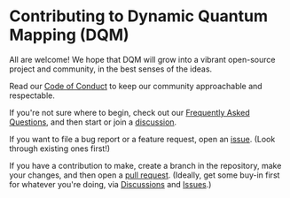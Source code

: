 # Contributing to Dynamic Quantum Mapping (DQM)

All are welcome! We hope that DQM will grow into a vibrant open-source project and community, in the best senses of the ideas.

Read our [Code of Conduct](./CODE_OF_CONDUCT.md) to keep our community approachable and respectable.

If you're not sure where to begin, check out our [Frequently Asked Questions](https://dqm.readthedocs.io/en/latest/faq.html), and then start or join a [discussion](https://github.com/zanderteller/dqm/discussions).

If you want to file a bug report or a feature request, open an [issue](https://github.com/zanderteller/dqm/issues). (Look through existing ones first!)

If you have a contribution to make, create a branch in the repository, make your changes, and then open a [pull request](https://github.com/zanderteller/dqm/pulls). (Ideally, get some buy-in first for whatever you're doing, via [Discussions](https://github.com/zanderteller/dqm/discussions) and [Issues](https://github.com/zanderteller/dqm/issues).)
